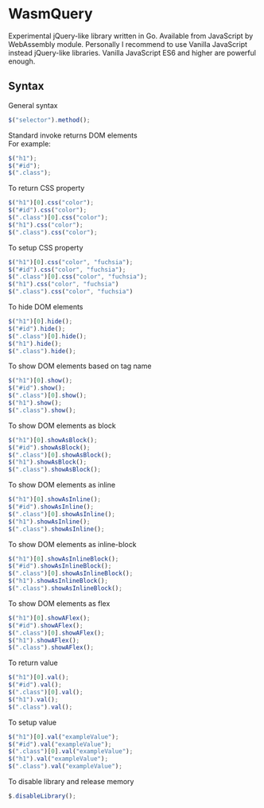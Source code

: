 # WasmQuery
Experimental jQuery-like library written in Go. Available from JavaScript by WebAssembly module. Personally I recommend to use Vanilla JavaScript instead jQuery-like libraries. Vanilla JavaScript ES6 and higher are powerful enough.

## Syntax
General syntax  
```js
$("selector").method();
```
Standard invoke returns DOM elements  
For example:  
```js
$("h1");
$("#id");
$(".class");
```
To return CSS property
```js
$("h1")[0].css("color");
$("#id").css("color");
$(".class")[0].css("color");
$("h1").css("color");
$(".class").css("color");
```
To setup CSS property
```js
$("h1")[0].css("color", "fuchsia");
$("#id").css("color", "fuchsia");
$(".class")[0].css("color", "fuchsia");
$("h1").css("color", "fuchsia")
$(".class").css("color", "fuchsia")
```
To hide DOM elements
```js
$("h1")[0].hide();
$("#id").hide();
$(".class")[0].hide();
$("h1").hide();
$(".class").hide();
```
To show DOM elements based on tag name
```js
$("h1")[0].show();
$("#id").show();
$(".class")[0].show();
$("h1").show();
$(".class").show();
```
To show DOM elements as block 
```js
$("h1")[0].showAsBlock();
$("#id").showAsBlock();
$(".class")[0].showAsBlock();
$("h1").showAsBlock();
$(".class").showAsBlock();
```
To show DOM elements as inline 
```js
$("h1")[0].showAsInline();
$("#id").showAsInline();
$(".class")[0].showAsInline();
$("h1").showAsInline();
$(".class").showAsInline();
```
To show DOM elements as inline-block
```js
$("h1")[0].showAsInlineBlock();
$("#id").showAsInlineBlock();
$(".class")[0].showAsInlineBlock();
$("h1").showAsInlineBlock();
$(".class").showAsInlineBlock();
```
To show DOM elements as flex
```js
$("h1")[0].showAFlex();
$("#id").showAFlex();
$(".class")[0].showAFlex();
$("h1").showAFlex();
$(".class").showAFlex();
```
To return value
```js
$("h1")[0].val();
$("#id").val();
$(".class")[0].val();
$("h1").val();
$(".class").val();
```
To setup value
```js
$("h1")[0].val("exampleValue");
$("#id").val("exampleValue");
$(".class")[0].val("exampleValue");
$("h1").val("exampleValue");
$(".class").val("exampleValue");
```
To disable library and release memory
```js
$.disableLibrary();
```
